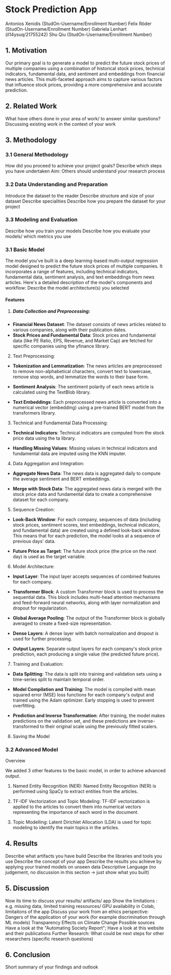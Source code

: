 # Stock Prediction App

Antonios Xenidis (StudOn-Username/Enrollment Number)
Felix Röder (StudOn-Username/Enrollment Number)
Gabriela Lenhart (il14ysuq/21755242) 
Shu Qiu (StudOn-Username/Enrollment Number)

## 1. Motivation

Our primary goal is to generate a model to predict the future stock prices of multiple companies using a combination of historical stock prices, technical indicators, fundamental data, and sentiment and embeddings from financial news articles. This multi-faceted approach aims to capture various factors that influence stock prices, providing a more comprehensive and accurate prediction. 

## 2. Related Work
What have others done in your area of work/ to answer similar questions?
Discussing existing work in the context of your work

## 3. Methodology

### 3.1 General Methodology
How did you proceed to achieve your project goals? 
Describe which steps you have undertaken
Aim: Others should understand your research process

### 3.2 Data Understanding and Preparation
Introduce the dataset to the reader
Describe structure and size of your dataset
Describe specialities
Describe how you prepare the dataset for your project

### 3.3 Modeling and Evaluation
Describe how you train your models
Describe how you evaluate your models/ which metrics you use

### 3.1 Basic Model

The model you've built is a deep learning-based multi-output regression model designed to predict the future stock prices of multiple companies. It incorporates a range of features, including technical indicators, fundamental data, sentiment analysis, and text embeddings from news articles. Here's a detailed description of the model's components and workflow: 
Describe the model architecture(s) you selected

#### Features

1. ##### Data Collection and Preprocessing: 

- **Financial News Dataset**: The dataset consists of news articles related to various companies, along with their publication dates. 
- **Stock Prices and Fundamental Data**: Stock prices and fundamental data (like PE Ratio, EPS, Revenue, and Market Cap) are fetched for specific companies using the yfinance library. 

2. Text Preprocessing: 

- **Tokenization and Lemmatization**: The news articles are preprocessed to remove non-alphabetical characters, convert text to lowercase, remove stop words, and lemmatize the words to their base form. 

- **Sentiment Analysis**: The sentiment polarity of each news article is calculated using the TextBlob library. 

- **Text Embeddings**: Each preprocessed news article is converted into a numerical vector (embedding) using a pre-trained BERT model from the transformers library. 

3. Technical and Fundamental Data Processing: 

- **Technical Indicators**: Technical indicators are computed from the stock price data using the ta library. 

- **Handling Missing Values**: Missing values in technical indicators and fundamental data are imputed using the KNN imputer. 

4. Data Aggregation and Integration: 

- **Aggregate News Data**: The news data is aggregated daily to compute the average sentiment and BERT embeddings. 

- **Merge with Stock Data**: The aggregated news data is merged with the stock price data and fundamental data to create a comprehensive dataset for each company. 

5. Sequence Creation: 

- **Look-Back Window**: For each company, sequences of data (including stock prices, sentiment scores, text embeddings, technical indicators, and fundamental data) are created using a defined look-back window. This means that for each prediction, the model looks at a sequence of previous days' data. 

- **Future Price as Target**: The future stock price (the price on the next day) is used as the target variable. 

6. Model Architecture: 

- **Input Layer**: The input layer accepts sequences of combined features for each company. 

- **Transformer Block**: A custom Transformer block is used to process the sequential data. This block includes multi-head attention mechanisms and feed-forward neural networks, along with layer normalization and dropout for regularization. 

- **Global Average Pooling**: The output of the Transformer block is globally averaged to create a fixed-size representation. 

- **Dense Layers**: A dense layer with batch normalization and dropout is used for further processing. 

- **Output Layers**: Separate output layers for each company's stock price prediction, each producing a single value (the predicted future price). 

7. Training and Evaluation: 

- **Data Splitting**: The data is split into training and validation sets using a time-series split to maintain temporal order. 

- **Model Compilation and Training**: The model is compiled with mean squared error (MSE) loss functions for each company's output and trained using the Adam optimizer. Early stopping is used to prevent overfitting. 

- **Prediction and Inverse Transformation**: After training, the model makes predictions on the validation set, and these predictions are inverse-transformed to their original scale using the previously fitted scalers. 

8. Saving the Model


### 3.2 Advanced Model

Overview 

We added 3 other features to the basic model, in order to achieve advanced output.

1. Named Entity Recognition (NER):
Named Entity Recognition (NER) is performed using SpaCy to extract entities from the articles. 

2. TF-IDF Vectorization and Topic Modeling: 
TF-IDF vectorization is applied to the articles to convert them into numerical vectors representing the importance of each word in the document. 
 
3. Topic Modelling: 
Latent Dirichlet Allocation (LDA) is used for topic modeling to identify the main topics in the articles.

## 4. Results
Describe what artifacts you have build
Describe the libraries and tools you use
Describe the concept of your app
Describe the results you achieve by applying your trained models on unseen data
Descriptive Language (no judgement, no discussion in this section -> just show what you built)

## 5. Discussion
Now its time to discuss your results/ artifacts/ app 
Show the limitations : e.g. missing data, limited training ressources/ GPU availability in Colab, limitaitons of the app
Discuss your work from an ethics perspective:
Dangers of the application of your work (for example discrimination through ML models)
Transparency 
Effects on Climate Change 
Possible sources  Have a look at the "Automating Society Report";  Have a look at this website and their publications
Further Research: What could be next steps for other researchers (specific research questions)

## 6. Conclusion
Short summary of your findings and outlook
